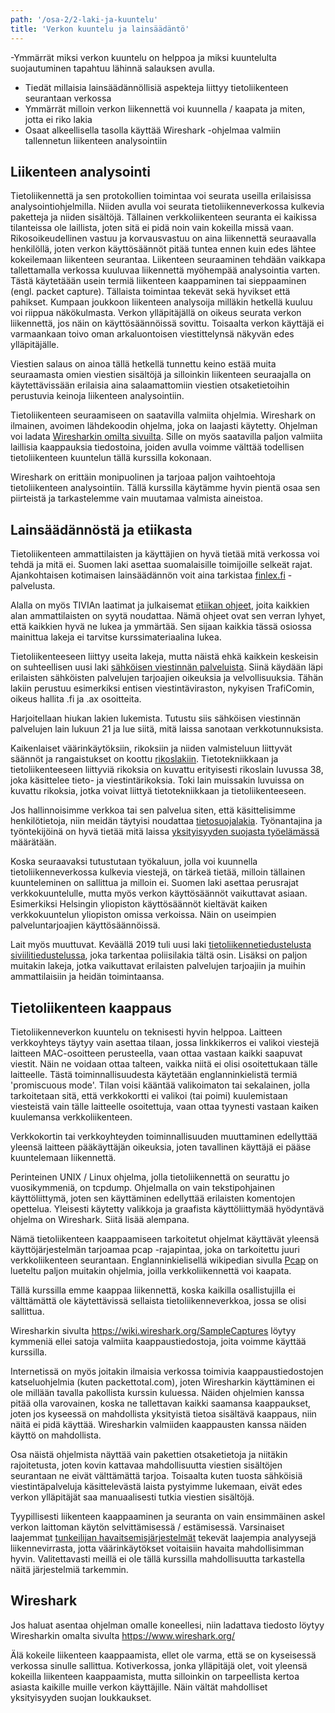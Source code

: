 ```yaml
---
path: '/osa-2/2-laki-ja-kuuntelu'
title: 'Verkon kuuntelu ja lainsäädäntö'
---
```


<text-box variant='learningObjectives' name='Oppimistavoitteet'>

-Ymmärrät miksi verkon kuuntelu on helppoa ja miksi kuuntelulta suojautuminen tapahtuu lähinnä salauksen avulla.
- Tiedät millaisia lainsäädännöllisiä aspekteja liittyy tietoliikenteen seurantaan verkossa
- Ymmärrät milloin verkon liikennettä voi kuunnella / kaapata ja miten, jotta ei riko lakia
- Osaat alkeellisella tasolla käyttää Wireshark -ohjelmaa valmiin tallennetun liikenteen analysointiin

</text-box>

## Liikenteen analysointi

Tietoliikennettä ja sen protokollien toimintaa voi seurata useilla erilaisissa analysointiohjelmilla. Niiden avulla voi seurata tietoliikenneverkossa kulkevia paketteja ja niiden sisältöjä. Tällainen verkkoliikenteen seuranta ei kaikissa tilanteissa ole laillista, joten sitä ei pidä noin vain kokeilla missä vaan. Rikosoikeudellinen vastuu ja korvausvastuu on aina liikennettä seuraavalla henkilöllä, joten verkon käyttösäännöt pitää tuntea ennen kuin edes lähtee kokeilemaan liikenteen seurantaa. Liikenteen seuraaminen tehdään vaikkapa tallettamalla verkossa kuuluvaa liikennettä myöhempää analysointia varten. Tästä käytetäään usein termiä liikenteen kaappaminen tai sieppaaminen (engl. packet capture). Tällaista toimintaa tekevät sekä hyvikset että pahikset. Kumpaan joukkoon liikenteen analysoija milläkin hetkellä kuuluu voi riippua näkökulmasta. Verkon ylläpitäjällä on oikeus seurata verkon liikennettä, jos näin on käyttösäännöissä sovittu. Toisaalta verkon käyttäjä ei varmaankaan toivo oman arkaluontoisen viestittelynsä näkyvän edes ylläpitäjälle.

Viestien salaus on ainoa tällä hetkellä tunnettu keino estää muita seuraamasta omien viestien sisältöjä ja silloinkin liikenteen seuraajalla on käytettävissään erilaisia aina salaamattomiin viestien otsaketietoihin perustuvia keinoja liikenteen analysointiin.

Tietoliikenteen seuraamiseen on saatavilla valmiita ohjelmia. Wireshark on ilmainen, avoimen lähdekoodin ohjelma, joka on laajasti käytetty. Ohjelman voi ladata [Wiresharkin omilta sivuilta](https://www.wireshark.org/). Sille on myös saatavilla paljon valmiita laillisia kaappauksia tiedostoina, joiden avulla voimme välttää todellisen tietoliikenteen kuuntelun tällä kurssilla kokonaan.

Wireshark on erittäin monipuolinen ja tarjoaa paljon vaihtoehtoja tietoliikenteen analysointiin. Tällä kurssilla käytämme hyvin pientä osaa sen piirteistä ja tarkastelemme vain muutamaa valmista aineistoa.


## Lainsäädännöstä ja etiikasta

Tietoliikenteen ammattilaisten ja käyttäjien on hyvä tietää mitä verkossa voi tehdä ja mitä ei. Suomen laki asettaa suomalaisille toimijoille selkeät rajat. Ajankohtaisen kotimaisen lainsäädännön voit aina tarkistaa [finlex.fi](https://finlex.fi) -palvelusta.

Alalla on myös TIVIAn laatimat ja julkaisemat [etiikan ohjeet](https://tivia.fi/toimiala/etiikan-ohjeet/), joita kaikkien alan ammattilaisten on syytä noudattaa. Nämä ohjeet ovat sen verran lyhyet, että kaikkien hyvä ne lukea ja ymmärtää. Sen sijaan kaikkia tässä osiossa mainittua lakeja ei tarvitse kurssimateriaalina lukea.

Tietoliikenteeseen liittyy useita lakeja, mutta näistä ehkä kaikkein keskeisin on suhteellisen uusi laki [sähköisen viestinnän palveluista]( https://www.finlex.fi/fi/laki/ajantasa/2014/20140917).  Siinä käydään läpi erilaisten sähköisten palvelujen tarjoajien oikeuksia ja velvollisuuksia. Tähän lakiin perustuu esimerkiksi entisen viestintäviraston, nykyisen TrafiComin, oikeus hallita .fi ja .ax osoitteita.

Harjoitellaan hiukan lakien lukemista. Tutustu siis sähköisen viestinnän palvelujen lain lukuun 21 ja lue siitä, mitä laissa sanotaan verkkotunnuksista.

<quiz id="f67ee532-7e38-5021-8c00-58234ae2b975"></quiz>


Kaikenlaiset väärinkäytöksiin, rikoksiin ja niiden valmisteluun liittyvät säännöt ja rangaistukset on koottu [rikoslakiin](https://www.finlex.fi/fi/laki/ajantasa/1889/18890039001). Tietotekniikkaan ja tietoliikenteeseen liittyviä rikoksia on kuvattu erityisesti rikoslain luvussa 38, joka käsittelee tieto- ja viestintärikoksia. Toki lain muissakin luvuissa on kuvattu rikoksia, jotka voivat liittyä tietotekniikkaan ja tietoliikenteeseen.

<quiz id="b558ab50-4a96-5076-823f-2587fa600992"></quiz>



Jos hallinnoisimme verkkoa tai sen palvelua siten, että käsittelisimme henkilötietoja, niin meidän täytyisi noudattaa [tietosuojalakia]( https://www.finlex.fi/fi/laki/ajantasa/2018/20181050). Työnantajina ja työntekijöinä on hyvä tietää mitä laissa [yksityisyyden suojasta työelämässä](https://www.finlex.fi/fi/laki/ajantasa/2004/20040759) määrätään.

Koska seuraavaksi tutustutaan työkaluun, jolla voi kuunnella tietoliikenneverkossa kulkevia viestejä, on tärkeä tietää, milloin tällainen kuunteleminen on sallittua ja milloin ei. Suomen laki asettaa perusrajat verkkokuuntelulle, mutta myös verkon käyttösäännöt vaikuttavat asiaan. Esimerkiksi Helsingin yliopiston käyttösäännöt kieltävät kaiken verkkokuuntelun yliopiston omissa verkoissa. Näin on useimpien palveluntarjoajien käyttösäännöissä.

Lait myös muuttuvat. Keväällä 2019 tuli uusi laki  [tietoliikennetiedustelusta siviilitiedustelussa](https://www.finlex.fi/fi/laki/alkup/2019/20190582), joka tarkentaa poliisilakia tältä osin. Lisäksi on paljon muitakin lakeja, jotka vaikuttavat erilaisten palvelujen tarjoajiin ja muihin ammattilaisiin ja heidän toimintaansa.

## Tietoliikenteen kaappaus

Tietoliikenneverkon kuuntelu on teknisesti hyvin helppoa. Laitteen verkkoyhteys täytyy vain asettaa tilaan, jossa linkkikerros ei valikoi viestejä laitteen MAC-osoitteen perusteella, vaan ottaa vastaan kaikki saapuvat viestit. Näin ne voidaan ottaa talteen, vaikka niitä ei olisi osoitettukaan tälle laitteelle. Tästä toiminnallisuudesta käytetään englanninkielistä termiä 'promiscuous mode'. Tilan voisi kääntää valikoimaton tai sekalainen, jolla tarkoitetaan sitä, että verkkokortti ei valikoi (tai poimi) kuulemistaan viesteistä vain tälle laitteelle osoitettuja, vaan ottaa tyynesti vastaan kaiken kuulemansa verkkoliikenteen.

Verkkokortin tai verkkoyhteyden toiminnallisuuden muuttaminen edellyttää yleensä laitteen pääkäyttäjän oikeuksia, joten tavallinen käyttäjä ei pääse kuuntelemaan liikennettä.

Perinteinen UNIX / Linux ohjelma, jolla tietoliikennettä on seurattu jo vuosikymmeniä, on tcpdump. Ohjelmalla on vain tekstipohjainen käyttöliittymä, joten sen käyttäminen edellyttää erilaisten komentojen opettelua. Yleisesti käytetty valikkoja ja graafista käyttöliittymää hyödyntävä ohjelma on Wireshark. Siitä lisää alempana.

Nämä tietoliikenteen kaappaamiseen tarkoitetut ohjelmat käyttävät yleensä käyttöjärjestelmän tarjoamaa pcap -rajapintaa, joka on tarkoitettu juuri verkkoliikenteen seurantaan. Englanninkielisellä wikipedian sivulla [Pcap](https://en.wikipedia.org/wiki/Pcap) on lueteltu paljon muitakin ohjelmia, joilla verkkoliikennettä voi kaapata.

Tällä kurssilla emme kaappaa liikennettä, koska kaikilla osallistujilla ei välttämättä ole käytettävissä sellaista tietoliikenneverkkoa, jossa se olisi sallittua.

Wiresharkin sivulta https://wiki.wireshark.org/SampleCaptures löytyy kymmeniä ellei satoja valmiita kaappaustiedostoja, joita voimme käyttää kurssilla.

Internetissä on myös joitakin ilmaisia verkossa toimivia kaappaustiedostojen katseluohjelmia  (kuten packettotal.com), joten Wiresharkin käyttäminen ei ole millään tavalla pakollista kurssin kuluessa.  Näiden ohjelmien kanssa pitää olla varovainen, koska ne tallettavan kaikki saamansa kaappaukset, joten jos kyseessä on mahdollista yksityistä tietoa sisältävä kaappaus, niin näitä ei pidä käyttää. Wiresharkin valmiiden kaappausten kanssa näiden käyttö on mahdollista.

Osa näistä ohjelmista näyttää vain pakettien otsaketietoja ja niitäkin rajoitetusta, joten kovin kattavaa mahdollisuutta viestien sisältöjen seurantaan ne eivät välttämättä tarjoa. Toisaalta kuten tuosta sähköisiä viestintäpalveluja käsittelevästä laista pystyimme lukemaan, eivät edes verkon ylläpitäjät saa manuaalisesti tutkia viestien sisältöjä.

Tyypillisesti liikenteen kaappaaminen ja seuranta on vain ensimmäinen askel verkon laittoman käytön selvittämisessä / estämisessä. Varsinaiset laajemmat [tunkeilijan havaitsemisjärjestelmät](https://fi.wikipedia.org/wiki/Tunkeilijan_havaitsemisj%C3%A4rjestelm%C3%A4) tekevät laajempia analyysejä liikennevirrasta, jotta väärinkäytökset voitaisiin havaita mahdollisimman hyvin. Valitettavasti meillä ei ole tällä kurssilla mahdollisuutta tarkastella näitä järjestelmiä tarkemmin.


## Wireshark

Jos haluat asentaa ohjelman omalle koneellesi, niin ladattava tiedosto löytyy Wiresharkin omalta sivulta https://www.wireshark.org/

Älä kokeile liikenteen kaappaamista, ellet ole varma, että se on kyseisessä verkossa sinulle sallittua. Kotiverkossa, jonka ylläpitäjä olet, voit yleensä kokeilla liikenteen kaappaamista, mutta silloinkin on tarpeellista kertoa asiasta kaikille muille verkon käyttäjille.
Näin vältät mahdolliset yksityisyyden suojan loukkaukset.
